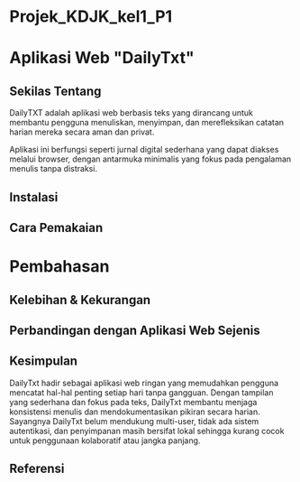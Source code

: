 # Projek_KDJK_kel1_P1

# Aplikasi Web "DailyTxt"

## Sekilas Tentang

DailyTXT adalah aplikasi web berbasis teks yang dirancang untuk membantu pengguna menuliskan, menyimpan, dan merefleksikan catatan harian mereka secara aman dan privat. 

Aplikasi ini berfungsi seperti jurnal digital sederhana yang dapat diakses melalui browser, dengan antarmuka minimalis yang fokus pada pengalaman menulis tanpa distraksi.

## Instalasi

## Cara Pemakaian

# Pembahasan

## Kelebihan & Kekurangan

## Perbandingan dengan Aplikasi Web Sejenis

## Kesimpulan

DailyTxt hadir sebagai aplikasi web ringan yang memudahkan pengguna mencatat hal-hal penting setiap hari tanpa gangguan. Dengan tampilan yang sederhana dan fokus pada teks, DailyTxt membantu menjaga konsistensi menulis dan mendokumentasikan pikiran secara harian. Sayangnya DailyTxt belum mendukung multi-user, tidak ada sistem autentikasi, dan penyimpanan masih bersifat lokal sehingga kurang cocok untuk penggunaan kolaboratif atau jangka panjang.

## Referensi

